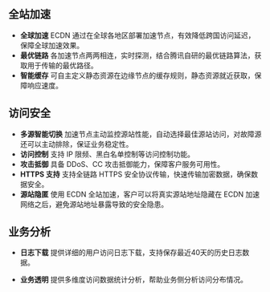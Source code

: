 ## 全站加速
- **全球加速**
ECDN 通过在全球各地区部署加速节点，有效降低跨国访问延迟，保障全球加速效果。
- **最优链路**
各加速节点两两相连，实时探测，结合腾讯自研的最优链路算法，获取用于传输的最优路径。
- **智能缓存**
可自主定义静态资源在边缘节点的缓存规则，静态资源就近获取，保障响应速度。

## 访问安全
- **多源智能切换**
加速节点主动监控源站性能，自动选择最佳源站访问，对故障源还可以主动排除，保证业务稳定性。
- **访问控制**
支持 IP 限频、黑白名单控制等访问控制功能。
- **攻击抵御**
具备 DDoS、CC 攻击抵御能力，保障客户服务可用性。
- **HTTPS 支持**
支持全链路 HTTPS 安全协议传输，快速传输加密数据，确保数据安全。
- **源站隐匿**
使用 ECDN 全站加速，客户可以将真实源站地址隐藏在 ECDN 加速网络之后，避免源站地址暴露导致的安全隐患。

## 业务分析
- **日志下载**
提供详细的用户访问日志下载，支持保存最近40天的历史日志数据。

- **业务透明**
提供多维度访问数据统计分析，帮助业务侧分析访问分布情况。
